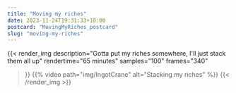 ```yaml
---
title: "Moving my riches"
date: 2023-11-24T19:31:33+10:00
postcard: "MovingMyRiches_postcard"
slug: "moving-my-riches"
---
```


{{< render_img
  description="Gotta put my riches somewhere, I'll just stack them all up"
  rendertime="65 minutes"
  samples="100"
  frames="340"
>}}
{{% video path="img/IngotCrane" alt="Stacking my riches" %}}
{{< /render_img >}}